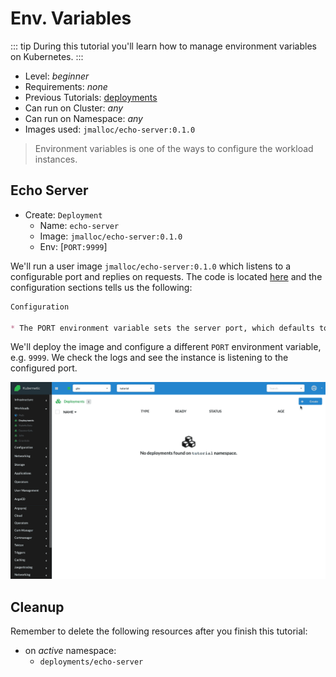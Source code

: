 # Env. Variables

::: tip
During this tutorial you'll learn how to manage environment variables on Kubernetes.
:::

* Level: *beginner*
* Requirements: *none*
* Previous Tutorials: [deployments](/tutorials/workloads/deployments/)
* Can run on Cluster: *any*
* Can run on Namespace: *any*
* Images used: `jmalloc/echo-server:0.1.0`

> Environment variables is one of the ways to configure the workload instances.

## Echo Server

* Create: `Deployment`
  * Name: `echo-server`
  * Image: `jmalloc/echo-server:0.1.0`
  * Env: [`PORT:9999`]

We'll run a user image `jmalloc/echo-server:0.1.0` which listens to a configurable port and replies on requests. The code is located [here](https://github.com/jmalloc/echo-server#configuration) and the configuration sections tells us the following:

```markdown
Configuration

* The PORT environment variable sets the server port, which defaults to 8080
```

We'll deploy the image and configure a different `PORT` environment variable, e.g. `9999`. We check the logs and see the instance is listening to the configured port.

![Echo Server Deployment](./images/deployments-echo-server.gif)

## Cleanup

Remember to delete the following resources after you finish this tutorial:

* on _active_ namespace:
  * `deployments/echo-server`